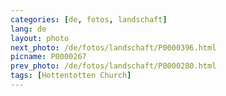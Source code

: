 ```yaml
---
categories: [de, fotos, landschaft]
lang: de
layout: photo
next_photo: /de/fotos/landschaft/P0000396.html
picname: P0000267
prev_photo: /de/fotos/landschaft/P0000280.html
tags: [Hottentotten Church]
---
```

